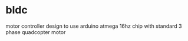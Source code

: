 # bldc
motor controller design to use arduino atmega 16hz chip with standard 3 phase quadcopter motor
